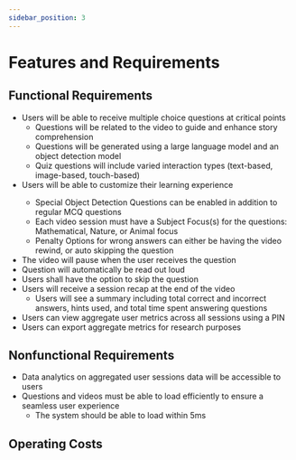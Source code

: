 ```yaml
---
sidebar_position: 3
---
```


# Features and Requirements

## Functional Requirements
<ul>
  <li>
    Users will be able to receive multiple choice questions at critical points
    <ul>
      <li>Questions will be related to the video to guide and enhance story comprehension</li>
      <li>Questions will be generated using a large language model and an object detection model</li>
      <li>Quiz questions will include varied interaction types (text-based, image-based, touch-based)</li>
    </ul>
  </li>

  <li> Users will be able to customize their learning experience</li>
    <ul>
      <li>Special Object Detection Questions can be enabled in addition to regular MCQ questions</li>
      <li>Each video session must have a Subject Focus(s) for the questions: Mathematical, Nature, or Animal focus</li>
      <li>Penalty Options for wrong answers can either be having the video rewind, or auto skipping the question</li>
    </ul>

  <li>The video will pause when the user receives the question</li>

  <li>Question will automatically be read out loud</li>

  <li>Users shall have the option to skip the question</li>

  <li>
    Users will receive a session recap at the end of the video 
    <ul>   
      <li>Users will see a summary including total correct and incorrect answers, hints used, and total time spent answering questions</li>
    </ul>
  </li>
  <li>Users can view aggregate user metrics across all sessions using a PIN</li>
  <li>Users can export aggregate metrics for research purposes</li>
</ul>

## Nonfunctional Requirements
<ul>
  <li>Data analytics on aggregated user sessions data will be accessible to users</li>
  <li>
    Questions and videos must be able to load efficiently to ensure a seamless user experience
    <ul>
      <li>The system should be able to load within 5ms</li>
    </ul>
  </li>
</ul>

## Operating Costs

